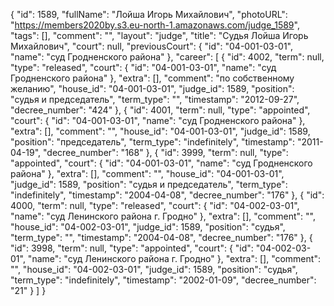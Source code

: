 {
    "id": 1589,
    "fullName": "Лойша Игорь Михайлович",
    "photoURL": "https://members2020by.s3.eu-north-1.amazonaws.com/judge_1589",
    "tags": [],
    "comment": "",
    "layout": "judge",
    "title": "Судья Лойша Игорь Михайлович",
    "court": null,
    "previousCourt": {
        "id": "04-001-03-01",
        "name": "суд Гродненского района"
    },
    "career": [
        {
            "id": 4002,
            "term": null,
            "type": "released",
            "court": {
                "id": "04-001-03-01",
                "name": "суд Гродненского района"
            },
            "extra": [],
            "comment": "по собственному желанию",
            "house_id": "04-001-03-01",
            "judge_id": 1589,
            "position": "судья и председатель",
            "term_type": "",
            "timestamp": "2012-09-27",
            "decree_number": "424"
        },
        {
            "id": 4001,
            "term": null,
            "type": "appointed",
            "court": {
                "id": "04-001-03-01",
                "name": "суд Гродненского района"
            },
            "extra": [],
            "comment": "",
            "house_id": "04-001-03-01",
            "judge_id": 1589,
            "position": "председатель",
            "term_type": "indefinitely",
            "timestamp": "2011-04-19",
            "decree_number": "168"
        },
        {
            "id": 3999,
            "term": null,
            "type": "appointed",
            "court": {
                "id": "04-001-03-01",
                "name": "суд Гродненского района"
            },
            "extra": [],
            "comment": "",
            "house_id": "04-001-03-01",
            "judge_id": 1589,
            "position": "судья и председатель",
            "term_type": "indefinitely",
            "timestamp": "2004-04-08",
            "decree_number": "176"
        },
        {
            "id": 4000,
            "term": null,
            "type": "released",
            "court": {
                "id": "04-002-03-01",
                "name": "суд Ленинского района г. Гродно"
            },
            "extra": [],
            "comment": "",
            "house_id": "04-002-03-01",
            "judge_id": 1589,
            "position": "судья",
            "term_type": "",
            "timestamp": "2004-04-08",
            "decree_number": "176"
        },
        {
            "id": 3998,
            "term": null,
            "type": "appointed",
            "court": {
                "id": "04-002-03-01",
                "name": "суд Ленинского района г. Гродно"
            },
            "extra": [],
            "comment": "",
            "house_id": "04-002-03-01",
            "judge_id": 1589,
            "position": "судья",
            "term_type": "indefinitely",
            "timestamp": "2002-01-09",
            "decree_number": "21"
        }
    ]
}